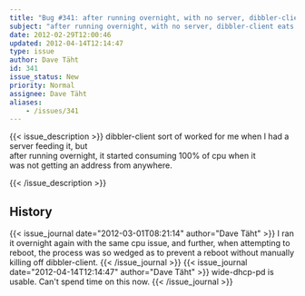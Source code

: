 ```yaml
---
title: "Bug #341: after running overnight, with no server, dibbler-client eats 100% of cpu"
subject: "after running overnight, with no server, dibbler-client eats 100% of cpu"
date: 2012-02-29T12:00:46
updated: 2012-04-14T12:14:47
type: issue
author: Dave Täht
id: 341
issue_status: New
priority: Normal
assignee: Dave Täht
aliases:
    - /issues/341
---
```


{{< issue_description >}}
dibbler-client sort of worked for me when I had a server feeding it,
but\
after running overnight, it started consuming 100% of cpu when it\
was not getting an address from anywhere.


{{< /issue_description >}}

## History
{{< issue_journal date="2012-03-01T08:21:14" author="Dave Täht" >}}
I ran it overnight again with the same cpu issue, and further, when
attempting to reboot, the process was so wedged as to prevent a reboot
without manually killing off dibbler-client.
{{< /issue_journal >}}
{{< issue_journal date="2012-04-14T12:14:47" author="Dave Täht" >}}
wide-dhcp-pd is usable. Can't spend time on this now.
{{< /issue_journal >}}

